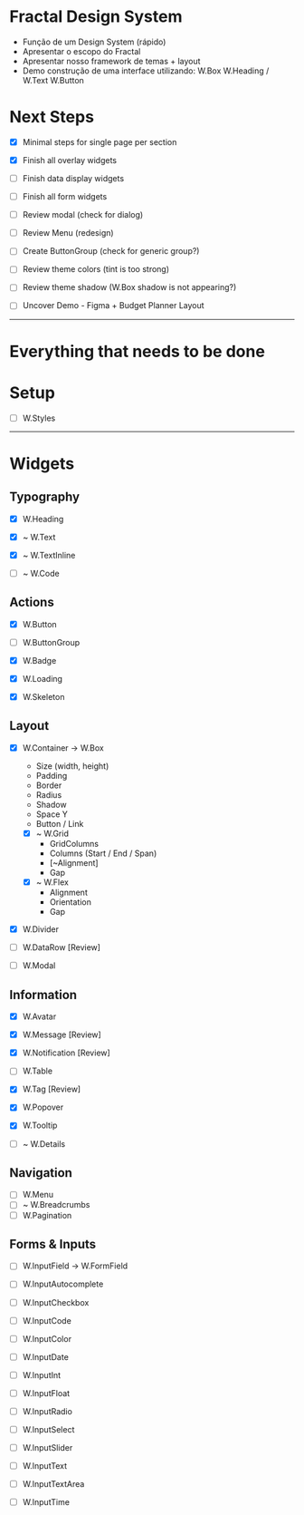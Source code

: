 

# Fractal Design System

- Função de um Design System (rápido)
- Apresentar o escopo do Fractal
- Apresentar nosso framework de temas + layout
- Demo construção de uma interface utilizando:
  W.Box
  W.Heading / W.Text
  W.Button


# Next Steps

- [x] Minimal steps for single page per section
- [x] Finish all overlay widgets
- [ ] Finish data display widgets
- [ ] Finish all form widgets

- [ ] Review modal (check for dialog)
- [ ] Review Menu (redesign)
- [ ] Create ButtonGroup (check for generic group?)

- [ ] Review theme colors (tint is too strong)
- [ ] Review theme shadow (W.Box shadow is not appearing?)

- [ ] Uncover Demo - Figma + Budget Planner Layout



---


# Everything that needs to be done


# Setup

- [ ] W.Styles


---

# Widgets

## Typography

- [x] W.Heading
- [x] ~ W.Text
- [x] ~ W.TextInline
- [ ] ~ W.Code


## Actions

- [x] W.Button
- [ ] W.ButtonGroup
- [x] W.Badge
- [x] W.Loading
- [x] W.Skeleton


## Layout

- [x] W.Container -> W.Box
  - Size (width, height)
  - Padding
  - Border
  - Radius
  - Shadow
  - Space Y
  - Button / Link
  - [x] ~ W.Grid
    - GridColumns
    - Columns (Start / End / Span)
    - [~Alignment]
    - Gap
  - [x] ~ W.Flex
    - Alignment
    - Orientation
    - Gap

- [x] W.Divider
- [ ] W.DataRow [Review]
- [ ] W.Modal


## Information

- [x] W.Avatar
- [x] W.Message [Review]
- [x] W.Notification [Review]
- [ ] W.Table
- [x] W.Tag [Review]
- [x] W.Popover
- [x] W.Tooltip
- [ ] ~ W.Details


## Navigation

- [ ] W.Menu
- [ ] ~ W.Breadcrumbs
- [ ] W.Pagination

## Forms & Inputs

- [ ] W.InputField -> W.FormField
- [ ] W.InputAutocomplete
- [ ] W.InputCheckbox
- [ ] W.InputCode
- [ ] W.InputColor
- [ ] W.InputDate
- [ ] W.InputInt
- [ ] W.InputFloat
- [ ] W.InputRadio
- [ ] W.InputSelect
- [ ] W.InputSlider
- [ ] W.InputText
- [ ] W.InputTextArea
- [ ] W.InputTime



